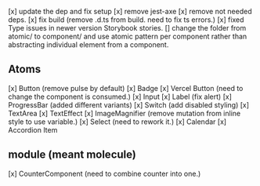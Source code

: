 [x] update the dep and fix setup
[x] remove jest-axe
[x] remove not needed deps.
[x] fix build (remove .d.ts from build. need to fix ts errors.)
[x] fixed Type issues in newer version Storybook stories.
[] change the folder from atomic/ to component/ and use atomic pattern per component rather than abstracting individual element from a component.

## Atoms

[x] Button (remove pulse by default)
[x] Badge
[x] Vercel Button (need to change the component is consumed.)
[x] Input
[x] Label (fix alert)
[x] ProgressBar (added different variants)
[x] Switch (add disabled styling)
[x] TextArea
[x] TextEffect
[x] ImageMagnifier (remove mutation from inline style to use variable.)
[x] Select (need to rework it.)
[x] Calendar
[x] Accordion Item

## module (meant molecule)

[x] CounterComponent (need to combine counter into one.)
